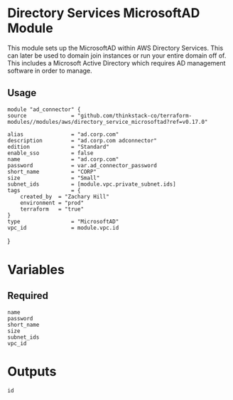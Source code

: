 Directory Services MicrosoftAD Module
=====================================

This module sets up the MicrosoftAD within AWS Directory Services. This can later be used to domain join instances or run your entire domain off of. This includes a Microsoft Active Directory which requires AD management software in order to manage.

## Usage
    module "ad_connector" {
    source              = "github.com/thinkstack-co/terraform-modules//modules/aws/directory_service_microsoftad?ref=v0.17.0"

    alias               = "ad.corp.com"
    description         = "ad.corp.com adconnector"
    edition             = "Standard"
    enable_sso          = false
    name                = "ad.corp.com"
    password            = var.ad_connector_password
    short_name          = "CORP"
    size                = "Small"
    subnet_ids          = [module.vpc.private_subnet.ids]
    tags                = {
        created_by  = "Zachary Hill"
        environment = "prod"
        terraform   = "true"
    }
    type                = "MicrosoftAD"
    vpc_id              = module.vpc.id
}


# Variables
## Required
    name
    password
    short_name
    size
    subnet_ids
    vpc_id

# Outputs
    id
